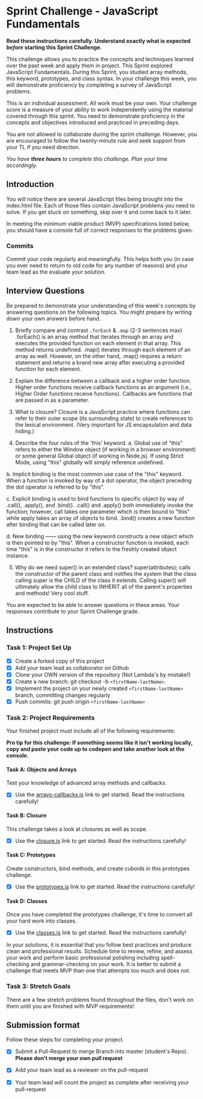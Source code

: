 # Sprint Challenge - JavaScript Fundamentals

**Read these instructions carefully. Understand exactly what is expected _before_ starting this Sprint Challenge.**

This challenge allows you to practice the concepts and techniques learned over the past week and apply them in project. This Sprint explored JavaScript Fundamentals. During this Sprint, you studied array methods, this keyword, prototypes, and class syntax. In your challenge this week, you will demonstrate proficiency by completing a survey of JavaScript problems.

This is an individual assessment. All work must be your own. Your challenge score is a measure of your ability to work independently using the material covered through this sprint. You need to demonstrate proficiency in the concepts and objectives introduced and practiced in preceding days.

You are not allowed to collaborate during the sprint challenge. However, you are encouraged to follow the twenty-minute rule and seek support from your TL if you need direction. 

_You have **three hours** to complete this challenge. Plan your time accordingly._


## Introduction

You will notice there are several JavaScript files being brought into the index.html file.  Each of those files contain JavaScript problems you need to solve.  If you get stuck on something, skip over it and come back to it later.

In meeting the minimum viable product (MVP) specifications listed below, you should have a console full of correct responses to the problems given.

### Commits

Commit your code regularly and meaningfully. This helps both you (in case you ever need to return to old code for any number of reasons) and your team lead as the evaluate your solution.

## Interview Questions

Be prepared to demonstrate your understanding of this week's concepts by answering questions on the following topics. You might prepare by writing down your own answers before hand.

1. Briefly compare and contrast `.forEach` & `.map` (2-3 sentences max)
  .forEach() is an array method that iterates through an array and executes the provided function on each element in that array. This method returns undefined.
  .map() iterates through each element of an array as well. However, on the other hand, .map() requires a return statement and returns a brand new array after executing a provided function for each element.

2. Explain the difference between a callback and a higher order function.
  Higher order functions receive callback functions as an argument (i.e., Higher Order functions receive functions). Callbacks are functions that are passed in as a parameter.

3. What is closure?
  Closure is a JavaScript practice where functions can refer to their outer scope (its surrounding state) to create references to the lexical environment. (Very important for JS encapsulation and data hiding.)

4. Describe the four rules of the 'this' keyword.
  a. Global use of "this" refers to either the Window object (if working in a browser environment) or some general Global object (if working in Node.js). If using Strict Mode, using "this" globally will simply reference undefined.

  b. Implicit binding is the most common use case of the "this" keyword. When a function is invoked by way of a dot operator, the object preceding the dot operator is referred to by "this".

  c. Explicit binding is used to bind functions to specific object by way of .call(), .apply(), and .bind(). .call() and .apply() both immediately invoke the function; however, call takes one parameter which is then bound to "this" while apply takes an array of objects to bind. 
  .bind() creates a new function after binding that can be called later on.

  d. New binding —— using the new keyword constructs a new object which is then pointed to by "this". When a constructor function is invoked, each time "this" is in the constructor it refers to the freshly created object instance.

5. Why do we need super() in an extended class?
  super(attributes); calls the constructor of the parent class and notifies the system that the class calling super is the CHILD of the class it extends. Calling super() will ultimately allow the child class to INHERIT all of the parent's properties and methods! Very cool stuff.

You are expected to be able to answer questions in these areas. Your responses contribute to your Sprint Challenge grade. 

## Instructions

### Task 1: Project Set Up

- [x] Create a forked copy of this project
- [x] Add your team lead as collaborator on Github
- [x] Clone your OWN version of the repository (Not Lambda's by mistake!)
- [x] Create a new branch: git checkout -b `<firstName-lastName>`.
- [x] Implement the project on your newly created `<firstName-lastName>` branch, committing changes regularly
- [x] Push commits: git push origin `<firstName-lastName>`

### Task 2: Project Requirements

Your finished project must include all of the following requirements:

**Pro tip for this challenge: If something seems like it isn't working locally, copy and paste your code up to codepen and take another look at the console.**

#### Task A: Objects and Arrays

Test your knowledge of advanced array methods and callbacks.
* [x] Use the [arrays-callbacks.js](challenges/arrays-callbacks.js) link to get started.  Read the instructions carefully!

#### Task B: Closure

This challenge takes a look at closures as well as scope. 
* [x] Use the [closure.js](challenges/closure.js) link to get started. Read the instructions carefully!

#### Task C: Prototypes

Create constructors, bind methods, and create cuboids in this prototypes challenge.
* [x] Use the [prototypes.js](challenges/prototypes.js) link to get started. Read the instructions carefully!

#### Task D: Classes

Once you have completed the prototypes challenge, it's time to convert all your hard work into classes.
* [x] Use the [classes.js](challenges/classes.js) link to get started. Read the instructions carefully!

In your solutions, it is essential that you follow best practices and produce clean and professional results. Schedule time to review, refine, and assess your work and perform basic professional polishing including spell-checking and grammar-checking on your work. It is better to submit a challenge that meets MVP than one that attempts too much and does not.

### Task 3: Stretch Goals 

There are a few stretch problems found throughout the files, don't work on them until you are finished with MVP requirements!

## Submission format

Follow these steps for completing your project.

- [x] Submit a Pull-Request to merge <firstName-lastName> Branch into master (student's  Repo). **Please don't merge your own pull request**
- [x] Add your team lead as a reviewer on the pull-request
- [x] Your team lead will count the project as complete after receiving your pull-request


